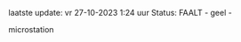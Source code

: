 laatste update: 
vr 27-10-2023  1:24   uur 
Status: FAALT - geel - 
<div class="service R">microstation</div>